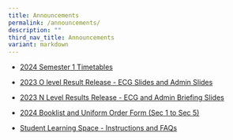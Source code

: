 ```yaml
---
title: Announcements
permalink: /announcements/
description: ""
third_nav_title: Announcements
variant: markdown
---
```

*  [2024 Semester 1 Timetables](/announcements/sem1timetables2024/)

* [2023 O level Result Release - ECG Slides and Admin Slides](/files/O_Level_Results_Briefing__ECG_Applications_.pdf)

*   [2023 N Level Results Release - ECG and Admin Briefing Slides](/files/Briefing_slides_for_2023_N_level_Results_Release__ECG_Applications_.pdf)

*   [2024 Booklist and Uniform Order Form (Sec 1 to Sec 5)](/announcements/2023-booklist-and-uniform-order-form-sec-1-to-sec-5)
           
*   [Student Learning Space - Instructions and FAQs](/files/Student%20SLS%20account%20activation%20(Instructions%20and%20FAQs).pdf)